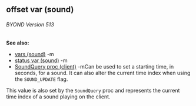 ## offset var (sound) 
###### BYOND Version 513
**See also:**
*   [vars (sound)](/ref/sound/var.md) -m
*   [status var (sound)](/ref/sound/var/status.md) -m
*   [SoundQuery proc (client)](/ref/client/proc/SoundQuery.md) -mCan be used to set a starting time, in seconds, for a sound. It can also
alter the current time index when using the `SOUND_UPDATE` flag.


This value is also set by the `SoundQuery` proc and represents
the current time index of a sound playing on the client.